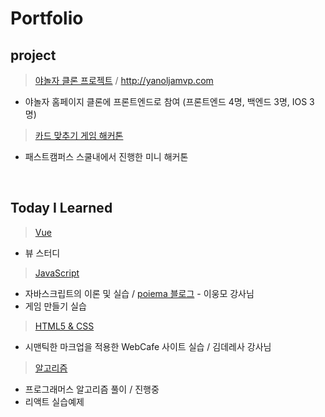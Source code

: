 # Portfolio


## project

> <a href="https://github.com/gayoungaa91/yanolja-frontend ">야놀자 클론 프로젝트</a> / http://yanoljamvp.com
- 야놀자 홈페이지 클론에 프론트엔드로 참여 (프론트엔드 4명, 백엔드 3명, IOS 3명)
> <a href="https://github.com/gayoungaa91/FDS-card91/tree/develop">카드 맞추기 게임 해커톤</a>
- 패스트캠퍼스 스쿨내에서 진행한 미니 해커톤
<br>

## Today I Learned 

> <a href="https://github.com/gayoungaa91/portfolio/tree/master/til/Vue">Vue</a>
- 뷰 스터디
> <a href="https://github.com/gayoungaa91/portfolio/tree/master/til/Javascript">JavaScript</a>
- 자바스크립트의 이론 및 실습 / <a href="https://poiemaweb.com/">poiema 블로그</a> - 이웅모 강사님
- 게임 만들기 실습
><a href="https://github.com/gayoungaa91/portfolio/tree/master/til/HTML5%20%26%20CSS3">HTML5 & CSS</a>
- 시맨틱한 마크업을 적용한 WebCafe 사이트 실습 / 김데레사 강사님
> <a href="https://github.com/gayoungaa91/portfolio/tree/master/til/Algorithm">알고리즘</a>
- 프로그래머스 알고리즘 풀이 / 진행중 
- 리액트 실습예제
